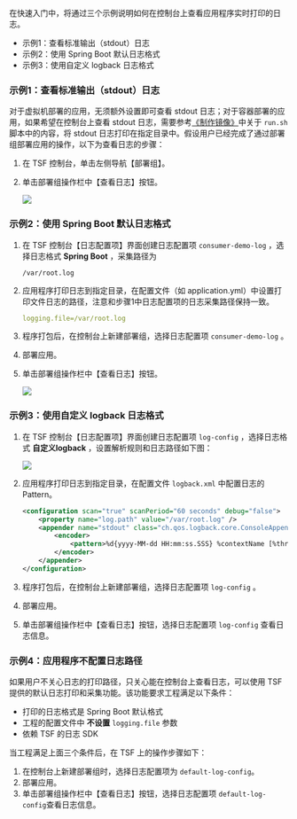 在快速入门中，将通过三个示例说明如何在控制台上查看应用程序实时打印的日志。

- 示例1：查看标准输出（stdout）日志
- 示例2：使用 Spring Boot 默认日志格式
- 示例3：使用自定义 logback 日志格式



### 示例1：查看标准输出（stdout）日志

对于虚拟机部署的应用，无须额外设置即可查看 stdout 日志；对于容器部署的应用，如果希望在控制台上查看 stdout 日志，需要参考[《制作镜像》](https://cloud.tencent.com/document/product/649/17007)中关于 `run.sh` 脚本中的内容，将 stdout 日志打印在指定目录中。假设用户已经完成了通过部署组部署应用的操作，以下为查看日志的步骤：

1. 在 TSF 控制台，单击左侧导航【部署组】。

2. 单击部署组操作栏中【查看日志】按钮。

   ![](https://main.qcloudimg.com/raw/e4549c2c86e89ef1096525fddcb86e8f.png)



### 示例2：使用 Spring Boot 默认日志格式

1. 在 TSF 控制台【日志配置项】界面创建日志配置项 `consumer-demo-log` ，选择日志格式 **Spring Boot** ，采集路径为

   ```
   /var/root.log
   ```

2. 应用程序打印日志到指定目录，在配置文件（如 application.yml）中设置打印文件日志的路径，注意和步骤1中日志配置项的日志采集路径保持一致。

   ```yaml
   logging.file=/var/root.log
   ```

3. 程序打包后，在控制台上新建部署组，选择日志配置项  `consumer-demo-log` 。

4. 部署应用。

5. 单击部署组操作栏中【查看日志】按钮。

   ![](https://main.qcloudimg.com/raw/a94fec86975b09f59812fd99201e4ab5.png)



### 示例3：使用自定义 logback 日志格式

1. 在 TSF 控制台【日志配置项】界面创建日志配置项 `log-config` ，选择日志格式 **自定义logback** ，设置解析规则和日志路径如下图：

   ![](https://main.qcloudimg.com/raw/fbb3745867e6997b2f261a393384c21f.png)

2. 应用程序打印日志到指定目录，在配置文件 `logback.xml` 中配置日志的 Pattern。

   ```xml
   <configuration scan="true" scanPeriod="60 seconds" debug="false">  
       <property name="log.path" value="/var/root.log" /> 
       <appender name="stdout" class="ch.qos.logback.core.ConsoleAppender">
           <encoder>
               <pattern>%d{yyyy-MM-dd HH:mm:ss.SSS} %contextName [%thread] %-5level %logger{36} - %msg%n</pattern>
           </encoder>
       </appender>
   </configuration>
   ```

3. 程序打包后，在控制台上新建部署组，选择日志配置项  `log-config` 。

4. 部署应用。

5. 单击部署组操作栏中【查看日志】按钮，选择日志配置项  `log-config` 查看日志信息。



### 示例4：应用程序不配置日志路径

如果用户不关心日志的打印路径，只关心能在控制台上查看日志，可以使用 TSF 提供的默认日志打印和采集功能。该功能要求工程满足以下条件：

- 打印的日志格式是 Spring Boot 默认格式
- 工程的配置文件中 **不设置**  `logging.file` 参数
- 依赖 TSF 的日志 SDK

当工程满足上面三个条件后，在 TSF 上的操作步骤如下：

1. 在控制台上新建部署组时，选择日志配置项为 `default-log-config`。
2. 部署应用。
3. 单击部署组操作栏中【查看日志】按钮，选择日志配置项 `default-log-config`查看日志信息。



